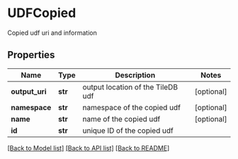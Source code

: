 # UDFCopied

Copied udf uri and information
## Properties
Name | Type | Description | Notes
------------ | ------------- | ------------- | -------------
**output_uri** | **str** | output location of the TileDB udf | [optional] 
**namespace** | **str** | namespace of the copied udf | [optional] 
**name** | **str** | name of the copied udf | [optional] 
**id** | **str** | unique ID of the copied udf | 

[[Back to Model list]](../README.md#documentation-for-models) [[Back to API list]](../README.md#documentation-for-api-endpoints) [[Back to README]](../README.md)


